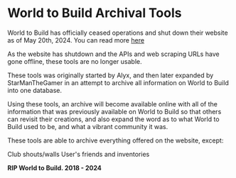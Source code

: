 # World to Build Archival Tools

World to Build has officially ceased operations and shut down their website as of May 20th, 2024. You can read more [here](https://web.archive.org/web/20240130014644/https://blog.worldtobuild.com/2024/01/the-end-of-the-road/)

As the website has shutdown and the APIs and web scraping URLs have gone offline, these tools are no longer usable.

These tools was originally started by Alyx, and then later expanded by StarManTheGamer in an attempt to archive all information on World to Build into one database.

Using these tools, an archive will become available online with all of the information that was previously available on World to Build so that others can revisit their creations, and also expand the word as to what World to Build used to be, and what a vibrant community it was.

These tools are able to archive everything offered on the website, except:

Club shouts/walls
User's friends and inventories

**RIP World to Build. 2018 - 2024**